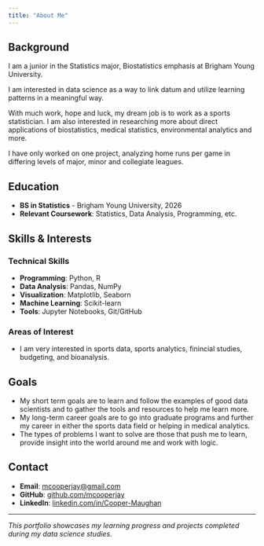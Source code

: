 ```yaml
---
title: "About Me"
---
```


## Background


I am a junior in the Statistics major, Biostatistics emphasis at Brigham Young University. 

I am interested in data science as a way to link datum and utilize learning patterns in a meaningful way. 

With much work, hope and luck, my dream job is to work as a sports statistician. I am also interested in researching more about direct applications of biostatistics, medical statistics, environmental analytics and more.

I have only worked on one project, analyzing home runs per game in differing levels of major, minor and collegiate leagues. 

## Education

- **BS in Statistics** - Brigham Young University, 2026
- **Relevant Coursework**: Statistics, Data Analysis, Programming, etc.

## Skills & Interests

### Technical Skills
- **Programming**: Python, R
- **Data Analysis**: Pandas, NumPy
- **Visualization**: Matplotlib, Seaborn
- **Machine Learning**: Scikit-learn
- **Tools**: Jupyter Notebooks, Git/GitHub

### Areas of Interest
- I am very interested in sports data, sports analytics, finincial studies, budgeting, and bioanalysis. 

## Goals

- My short term goals are to learn and follow the examples of good data scientists and to gather the tools and resources to help me learn more. 
- My long-term career goals are to go into graduate programs and further my career in either the sports data field or helping in medical analytics.
- The types of problems I want to solve are those that push me to learn, provide insight into the world around me and work with logic.

## Contact

- **Email**: mcooperjay@gmail.com
- **GitHub**: [github.com/mcooperjay](https://github.com/mcooperjay)
- **LinkedIn**: [linkedin.com/in/Cooper-Maughan](https://www.linkedin.com/in/cooper-maughan-95660a301/)

---

*This portfolio showcases my learning progress and projects completed during my data science studies.*
